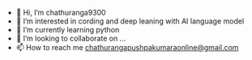 - 👋 Hi, I’m chathuranga9300
- 👀 I’m interested in cording and deep leaning with AI language model
- 🌱 I’m currently learning python
- 💞️ I’m looking to collaborate on ...
- 📫 How to reach me chathurangapushpakumaraonline@gmail.com

<!---
chathuranga9300/chathuranga9300 is a ✨ special ✨ repository because its `README.md` (this file) appears on your GitHub profile.
You can click the Preview link to take a look at your changes.
--->
